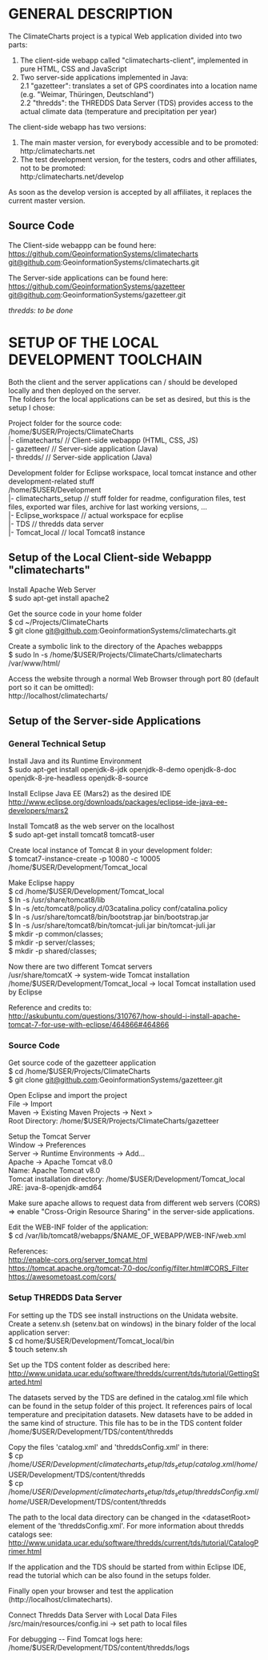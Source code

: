 # GENERAL DESCRIPTION  
  
The ClimateCharts project is a typical Web application divided into two parts:  
1. The client-side webapp called "climatecharts-client", implemented in pure HTML, CSS and JavaScript  
2. Two server-side applications implemented in Java:  
    2.1 "gazetteer": translates a set of GPS coordinates into a location name (e.g. "Weimar, Thüringen, Deutschland")  
    2.2 "thredds":   the THREDDS Data Server (TDS) provides access to the actual climate data (temperature and precipitation per year)  
  
The client-side webapp has two versions:  
1. The main master version, for everybody accessible and to be promoted:  
  http:/climatecharts.net  
2. The test development version, for the testers, codrs and other affiliates, not to be promoted:  
  http:/climatecharts.net/develop  
  
As soon as the develop version is accepted by all affiliates, it replaces the current master version.  
  
  
## Source Code  
  
The Client-side webappp can be found here:  
  https://github.com/GeoinformationSystems/climatecharts  
  git@github.com:GeoinformationSystems/climatecharts.git  
  
The Server-side applications can be found here:  
  https://github.com/GeoinformationSystems/gazetteer  
  git@github.com:GeoinformationSystems/gazetteer.git  
  
_thredds: to be done_  
  
  
# SETUP OF THE LOCAL DEVELOPMENT TOOLCHAIN  
  
Both the client and the server applications can / should be developed locally and then deployed on the server.  
The folders for the local applications can be set as desired, but this is the setup I chose:  
  
Project folder for the source code:  
  /home/$USER/Projects/ClimateCharts  
  |- climatecharts/      // Client-side webappp (HTML, CSS, JS)  
  |- gazetteer/          // Server-side application (Java)  
  |- thredds/            // Server-side application (Java)  
  
Development folder for Eclipse workspace, local tomcat instance and other development-related stuff  
  /home/$USER/Development  
  |- climatecharts_setup  // stuff folder for readme, configuration files, test files, exported war files, archive for last working versions, ...  
  |- Eclipse_workspace    // actual workspace for ecplise  
  |- TDS                  // thredds data server  
  |- Tomcat_local         // local Tomcat8 instance  
  
  
## Setup of the Local Client-side Webappp "climatecharts"  
  
Install Apache Web Server  
  $ sudo apt-get install apache2  
  
Get the source code in your home folder  
  $ cd ~/Projects/ClimateCharts  
  $ git clone git@github.com:GeoinformationSystems/climatecharts.git  
  
Create a symbolic link to the directory of the Apaches webappps  
  $ sudo ln -s /home/$USER/Projects/ClimateCharts/climatecharts /var/www/html/  
  
Access the website through a normal Web Browser through port 80 (default port so it can be omitted):  
  http://localhost/climatecharts/  
  
  
## Setup of the Server-side Applications  
  
### General Technical Setup  
  
Install Java and its Runtime Environment  
  $ sudo apt-get install openjdk-8-jdk openjdk-8-demo openjdk-8-doc openjdk-8-jre-headless openjdk-8-source  
  
Install Eclipse Java EE (Mars2) as the desired IDE  
  http://www.eclipse.org/downloads/packages/eclipse-ide-java-ee-developers/mars2  
  
Install Tomcat8 as the web server on the localhost  
  $ sudo apt-get install tomcat8 tomcat8-user  
  
Create local instance of Tomcat 8 in your development folder:  
  $ tomcat7-instance-create -p 10080 -c 10005 /home/$USER/Development/Tomcat_local  
  
Make Eclipse happy  
  $ cd /home/$USER/Development/Tomcat_local  
  $ ln -s /usr/share/tomcat8/lib  
  $ ln -s /etc/tomcat8/policy.d/03catalina.policy conf/catalina.policy  
  $ ln -s /usr/share/tomcat8/bin/bootstrap.jar bin/bootstrap.jar  
  $ ln -s /usr/share/tomcat8/bin/tomcat-juli.jar bin/tomcat-juli.jar  
  $ mkdir -p common/classes;  
  $ mkdir -p server/classes;  
  $ mkdir -p shared/classes;  
  
Now there are two different Tomcat servers  
  /usr/share/tomcatX                    -\> system-wide Tomcat installation  
  /home/$USER/Development/Tomcat_local -\> local Tomcat installation used by Eclipse  
  
Reference and credits to:  
  http://askubuntu.com/questions/310767/how-should-i-install-apache-tomcat-7-for-use-with-eclipse/464866#464866  
  
  
### Source Code  
  
Get source code of the gazetteer application  
  $ cd /home/$USER/Projects/ClimateCharts  
  $ git clone git@github.com:GeoinformationSystems/gazetteer.git  
  
Open Eclipse and import the project  
  File -\> Import  
  Maven -\> Existing Maven Projects -\> Next \>  
  Root Directory: /home/$USER/Projects/ClimateCharts/gazetteer  
  
Setup the Tomcat Server  
  Window -\> Preferences  
  Server -\> Runtime Environments -\> Add...  
  Apache -\> Apache Tomcat v8.0  
  Name:                           Apache Tomcat v8.0  
  Tomcat installation directory:  /home/$USER/Development/Tomcat_local  
  JRE:                            java-8-openjdk-amd64  
  
Make sure apache allows to request data from different web servers (CORS)  
=\> enable "Cross-Origin Resource Sharing" in the server-side applications.  
  
Edit the WEB-INF folder of the application:  
  $ cd /var/lib/tomcat8/webapps/$NAME_OF_WEBAPP/WEB-INF/web.xml  
  
References:  
  http://enable-cors.org/server_tomcat.html  
  https://tomcat.apache.org/tomcat-7.0-doc/config/filter.html#CORS_Filter  
  https://awesometoast.com/cors/  
  
  
### Setup THREDDS Data Server  
  
For setting up the TDS see install instructions on the Unidata website.  
Create a setenv.sh (setenv.bat on windows) in the binary folder of the local application server:  
  $ cd home/$USER/Development/Tomcat_local/bin  
  $ touch setenv.sh  
  
Set up the TDS content folder as described here:  
  http://www.unidata.ucar.edu/software/thredds/current/tds/tutorial/GettingStarted.html  
  
The datasets served by the TDS are defined in the catalog.xml file which can be found in the setup folder of this project. It references pairs of local temperature and precipitation datasets. New datasets have to be added in the same kind of structure. This file has to be in the TDS content folder  
  /home/$USER/Development/TDS/content/thredds  
  
Copy the files 'catalog.xml' and 'threddsConfig.xml' in there:  
  $ cp /home/$USER/Development/climatecharts_setup/tds_setup/catalog.xml /home/$USER/Development/TDS/content/thredds  
  $ cp /home/$USER/Development/climatecharts_setup/tds_setup/threddsConfig.xml /home/$USER/Development/TDS/content/thredds  
  
The path to the local data directory can be changed in the \<datasetRoot\> element of the 'threddsConfig.xml'. For more information about thredds catalogs see:  
  http://www.unidata.ucar.edu/software/thredds/current/tds/tutorial/CatalogPrimer.html  
  
If the application and the TDS should be started from within Eclipse IDE, read the tutorial which can be also found in the setups folder.  
  
Finally open your browser and test the application (http://localhost/climatecharts).  
  
  
Connect Thredds Data Server with Local Data Files  
  /src/main/resources/config.ini    -\> set path to local files  
  
For debugging -- Find Tomcat logs here:  
  /home/$USER/Development/TDS/content/thredds/logs  
  
